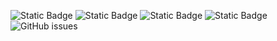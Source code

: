 ![Static Badge](https://img.shields.io/badge/blacklists-60-000000) ![Static Badge](https://img.shields.io/badge/blacklisted-2907968-cc0000) ![Static Badge](https://img.shields.io/badge/whitelisted-2250-00CC00) ![Static Badge](https://img.shields.io/badge/streaming_blacklist-28107-000000) ![GitHub issues](https://img.shields.io/github/issues/fabriziosalmi/blacklists)
